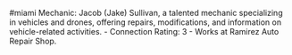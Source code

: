 #miami 
Mechanic: Jacob (Jake) Sullivan, a talented mechanic specializing in vehicles and drones, offering repairs, modifications, and information on vehicle-related activities. - Connection Rating: 3 - Works at Ramirez Auto Repair Shop.